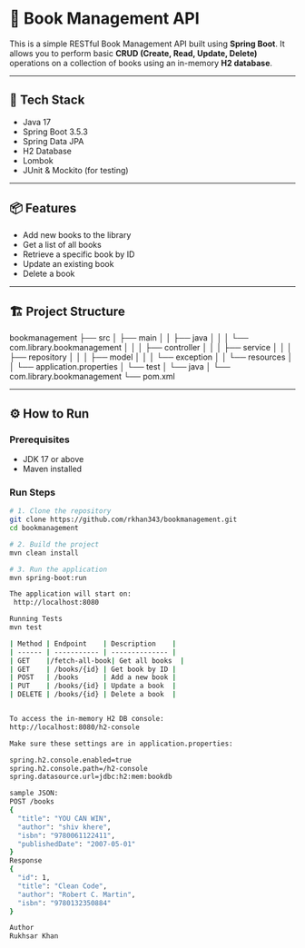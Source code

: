 # 📘 Book Management API

This is a simple RESTful Book Management API built using **Spring Boot**. It allows you to perform basic **CRUD (Create, Read, Update, Delete)** operations on a collection of books using an in-memory **H2 database**.

---

## 🚀 Tech Stack

- Java 17
- Spring Boot 3.5.3
- Spring Data JPA
- H2 Database
- Lombok
- JUnit & Mockito (for testing)

---

## 📦 Features

- Add new books to the library
- Get a list of all books
- Retrieve a specific book by ID
- Update an existing book
- Delete a book

---

## 🏗️ Project Structure

bookmanagement
├── src
│ ├── main
│ │ ├── java
│ │ │ └── com.library.bookmanagement
│ │ │ ├── controller
│ │ │ ├── service
│ │ │ ├── repository
│ │ │ ├── model
│ │ │ └── exception
│ │ └── resources
│ │ └── application.properties
│ └── test
│ └── java
│ └── com.library.bookmanagement
└── pom.xml


---

## ⚙️ How to Run

### Prerequisites
- JDK 17 or above
- Maven installed

### Run Steps

```bash
# 1. Clone the repository
git clone https://github.com/rkhan343/bookmanagement.git
cd bookmanagement

# 2. Build the project
mvn clean install

# 3. Run the application
mvn spring-boot:run

The application will start on:
 http://localhost:8080

Running Tests
mvn test

| Method | Endpoint    | Description    |
| ------ | ----------- | -------------- |
| GET    |/fetch-all-book| Get all books  |
| GET    | /books/{id} | Get book by ID |
| POST   | /books      | Add a new book |
| PUT    | /books/{id} | Update a book  |
| DELETE | /books/{id} | Delete a book  |


To access the in-memory H2 DB console:
http://localhost:8080/h2-console

Make sure these settings are in application.properties:

spring.h2.console.enabled=true
spring.h2.console.path=/h2-console
spring.datasource.url=jdbc:h2:mem:bookdb

sample JSON:
POST /books
{
  "title": "YOU CAN WIN",
  "author": "shiv khere",
  "isbn": "9780061122411",
  "publishedDate": "2007-05-01"
}
Response
{
  "id": 1,
  "title": "Clean Code",
  "author": "Robert C. Martin",
  "isbn": "9780132350884"
}

Author
Rukhsar Khan


